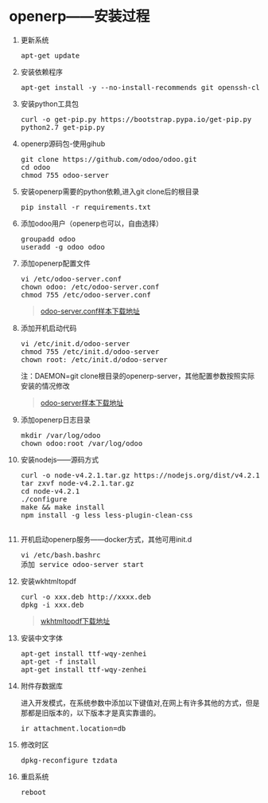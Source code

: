 # openerp——安装过程

1. 更新系统

	<pre>apt-get update</pre>

2. 安装依赖程序

    <pre>apt-get install -y --no-install-recommends git openssh-client vim curl ca-certificates libldap2-dev python-dev libxslt-dev libsasl2-dev libjpeg-dev libpq-dev gcc g++ python2.7 make</pre>

3. 安装python工具包

	<pre>curl -o get-pip.py https://bootstrap.pypa.io/get-pip.py<br/>python2.7 get-pip.py</pre>

4. openerp源码包-使用gihub

	<pre>git clone https://github.com/odoo/odoo.git<br/>cd odoo<br/>chmod 755 odoo-server</pre>

5. 安装openerp需要的python依赖,进入git clone后的根目录

	<pre>pip install -r requirements.txt</pre>

6. 添加odoo用户（openerp也可以，自由选择）

	<pre>groupadd odoo<br/>useradd -g odoo odoo</pre>

7. 添加openerp配置文件

	<pre>vi /etc/odoo-server.conf<br/>chown odoo: /etc/odoo-server.conf<br/>chmod 755 /etc/odoo-server.conf</pre>
	> [odoo-server.conf样本下载地址](https://github.com/odoo/odoo/blob/9.0/debian/openerp-server.conf "openerp配置文件")

8. 添加开机启动代码

	<pre>vi /etc/init.d/odoo-server<br/>chmod 755 /etc/init.d/odoo-server<br/>chown root: /etc/init.d/odoo-server</pre>

	注：DAEMON=git clone根目录的openerp-server，其他配置参数按照实际安装的情况修改

	> [odoo-server样本下载地址](https://github.com/odoo/odoo/blob/9.0/debian/init "odoo-server开机启动文件")

9. 添加openerp日志目录

	<pre>mkdir /var/log/odoo<br/>chown odoo:root /var/log/odoo</pre>

10. 安装nodejs——源码方式

	<pre>curl -o node-v4.2.1.tar.gz https://nodejs.org/dist/v4.2.1/node-v4.2.1.tar.gz<br/>tar zxvf node-v4.2.1.tar.gz<br/>cd node-v4.2.1<br/>./configure<br/>make && make install<br/>npm install -g less less-plugin-clean-css<br/>
	</pre>

11. 开机启动openerp服务——docker方式，其他可用init.d
	
	<pre>vi /etc/bash.bashrc<br/>添加 service odoo-server start</pre>

12. 安装wkhtmltopdf

	<pre>curl -o xxx.deb http://xxxx.deb<br/>dpkg -i xxx.deb</pre>
	> [wkhtmltopdf下载地址](ttp://wkhtmltopdf.org/downloads.html "wkhtmltopdf")
	
13. 安装中文字体
	
	<pre>apt-get install ttf-wqy-zenhei<br/>apt-get -f install<br/>apt-get install ttf-wqy-zenhei</pre>

14. 附件存数据库

	进入开发模式，在系统参数中添加以下键值对,在网上有许多其他的方式，但是那都是旧版本的，以下版本才是真实靠谱的。
	<pre>ir_attachment.location=db</pre>

15. 修改时区
	
	<pre>dpkg-reconfigure tzdata</pre>

16. 重启系统

	<pre>reboot</pre>